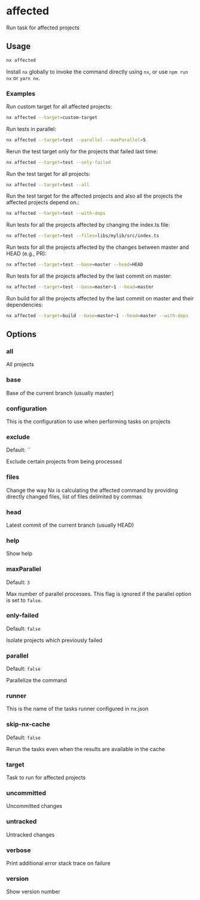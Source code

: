 # affected

Run task for affected projects

## Usage

```bash
nx affected
```

Install `nx` globally to invoke the command directly using `nx`, or use `npm run nx` or `yarn nx`.

### Examples

Run custom target for all affected projects:

```bash
nx affected --target=custom-target
```

Run tests in parallel:

```bash
nx affected --target=test --parallel --maxParallel=5
```

Rerun the test target only for the projects that failed last time:

```bash
nx affected --target=test --only-failed
```

Run the test target for all projects:

```bash
nx affected --target=test --all
```

Run the test target for the affected projects and also all the projects the affected projects depend on.:

```bash
nx affected --target=test --with-deps
```

Run tests for all the projects affected by changing the index.ts file:

```bash
nx affected --target=test --files=libs/mylib/src/index.ts
```

Run tests for all the projects affected by the changes between master and HEAD (e.g., PR):

```bash
nx affected --target=test --base=master --head=HEAD
```

Run tests for all the projects affected by the last commit on master:

```bash
nx affected --target=test --base=master~1 --head=master
```

Run build for all the projects affected by the last commit on master and their dependencies:

```bash
nx affected --target=build --base=master~1 --head=master --with-deps
```

## Options

### all

All projects

### base

Base of the current branch (usually master)

### configuration

This is the configuration to use when performing tasks on projects

### exclude

Default: ``

Exclude certain projects from being processed

### files

Change the way Nx is calculating the affected command by providing directly changed files, list of files delimited by commas

### head

Latest commit of the current branch (usually HEAD)

### help

Show help

### maxParallel

Default: `3`

Max number of parallel processes. This flag is ignored if the parallel option is set to `false`.

### only-failed

Default: `false`

Isolate projects which previously failed

### parallel

Default: `false`

Parallelize the command

### runner

This is the name of the tasks runner configured in nx.json

### skip-nx-cache

Default: `false`

Rerun the tasks even when the results are available in the cache

### target

Task to run for affected projects

### uncommitted

Uncommitted changes

### untracked

Untracked changes

### verbose

Print additional error stack trace on failure

### version

Show version number

